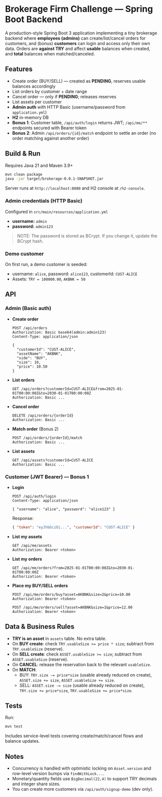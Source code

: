 # Brokerage Firm Challenge — Spring Boot Backend

A production-style Spring Boot 3 application implementing a tiny brokerage backend where **employees (admins)** can create/list/cancel orders for customers, and (bonus) **customers** can login and access only their own data. Orders are **against TRY** and affect **usable** balances when created, and **total** balances when matched/canceled.

## Features
- Create order (BUY/SELL) — created as **PENDING**, reserves usable balances accordingly
- List orders by customer + date range
- Cancel order — only if **PENDING**; releases reserves
- List assets per customer
- **Admin auth** with HTTP Basic (username/password from `application.yml`)
- **H2** in-memory DB
- **Bonus 1**: Customer table, `/api/auth/login` returns JWT; `/api/me/**` endpoints secured with Bearer token
- **Bonus 2**: Admin `/api/orders/{id}/match` endpoint to settle an order (no order matching against another order)

## Build & Run
Requires Java 21 and Maven 3.9+

```bash
mvn clean package
java -jar target/brokerage-0.0.1-SNAPSHOT.jar
```

Server runs at `http://localhost:8080` and H2 console at `/h2-console`.

### Admin credentials (HTTP Basic)
Configured in `src/main/resources/application.yml`

- **username:** `admin`
- **password:** `admin123`

> NOTE: The password is stored as BCrypt. If you change it, update the BCrypt hash.

### Demo customer
On first run, a demo customer is seeded:
- username: `alice`, password: `alice123`, customerId: `CUST-ALICE`
- Assets: `TRY = 100000.00`, `AKBNK = 50`

## API
### Admin (Basic auth)
- **Create order**
  ```http
  POST /api/orders
  Authorization: Basic base64(admin:admin123)
  Content-Type: application/json

  {
    "customerId": "CUST-ALICE",
    "assetName": "AKBNK",
    "side": "BUY",
    "size": 10,
    "price": 10.50
  }
  ```
- **List orders**
  ```http
  GET /api/orders?customerId=CUST-ALICE&from=2025-01-01T00:00:00Z&to=2030-01-01T00:00:00Z
  Authorization: Basic ...
  ```
- **Cancel order**
  ```http
  DELETE /api/orders/{orderId}
  Authorization: Basic ...
  ```
- **Match order** (Bonus 2)
  ```http
  POST /api/orders/{orderId}/match
  Authorization: Basic ...
  ```
- **List assets**
  ```http
  GET /api/assets?customerId=CUST-ALICE
  Authorization: Basic ...
  ```

### Customer (JWT Bearer) — Bonus 1
- **Login**
  ```http
  POST /api/auth/login
  Content-Type: application/json

  { "username": "alice", "password": "alice123" }
  ```
  Response:
  ```json
  { "token": "eyJhbGciOi...", "customerId": "CUST-ALICE" }
  ```
- **List my assets**
  ```http
  GET /api/me/assets
  Authorization: Bearer <token>
  ```
- **List my orders**
  ```http
  GET /api/me/orders?from=2025-01-01T00:00:00Z&to=2030-01-01T00:00:00Z
  Authorization: Bearer <token>
  ```
- **Place my BUY/SELL orders**
  ```http
  POST /api/me/orders/buy?asset=AKBNK&size=2&price=10.00
  Authorization: Bearer <token>
  ```
  ```http
  POST /api/me/orders/sell?asset=AKBNK&size=1&price=12.00
  Authorization: Bearer <token>
  ```

## Data & Business Rules
- **TRY is an asset** in `assets` table. No extra table.
- On **BUY create**: check `TRY.usableSize >= price * size`; subtract from `TRY.usableSize` (reserve).
- On **SELL create**: check `ASSET.usableSize >= size`; subtract from `ASSET.usableSize` (reserve).
- On **CANCEL**: release the reservation back to the relevant `usableSize`.
- On **MATCH**:
  - BUY: `TRY.size -= price*size` (usable already reduced on create), `ASSET.size += size`, `ASSET.usableSize += size`.
  - SELL: `ASSET.size -= size` (usable already reduced on create), `TRY.size += price*size`, `TRY.usableSize += price*size`.

## Tests
Run:
```bash
mvn test
```
Includes service-level tests covering create/match/cancel flows and balance updates.

## Notes
- Concurrency is handled with optimistic locking on `Asset.version` and row-level version bumps via `findWithLock...`.
- Monetary/quantity fields use `BigDecimal(22,4)` to support TRY decimals and integer share sizes.
- You can create more customers via `/api/auth/signup-demo` (dev only).
